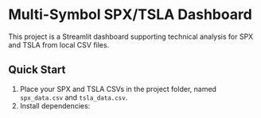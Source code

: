# Multi-Symbol SPX/TSLA Dashboard

This project is a Streamlit dashboard supporting technical analysis for SPX and TSLA from local CSV files.

## Quick Start

1. Place your SPX and TSLA CSVs in the project folder, named `spx_data.csv` and `tsla_data.csv`.
2. Install dependencies:
